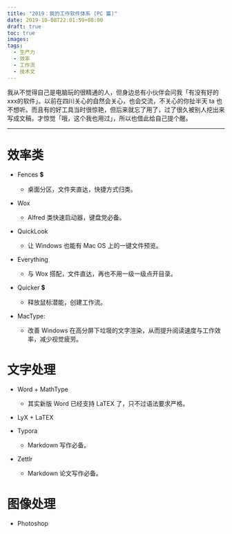 ```yaml
---
title: "2019：我的工作软件体系 (PC 篇)"
date: 2019-10-08T22:01:59+08:00
draft: true
toc: true
images:
tags: 
  - 生产力
  - 效率
  - 工作流
  - 技术文
---
```


我从不觉得自己是电脑玩的很精通的人，但身边总有小伙伴会问我「有没有好的xxx的软件」。以前在四川关心的自然会关心，也会交流，不关心的你扯半天 ta 也不想听。而且有的好工具当时很惊艳，但后来就忘了用了，过了很久被别人挖出来写成文稿，才惊觉「哦，这个我也用过」，所以也借此给自己提个醒。

---

# 效率类

+ Fences 💲
  + 桌面分区，文件夹直达，快捷方式归类。

+ Wox
  + Alfred 类快速启动器，键盘党必备。

+ QuickLook
  + 让 Windows 也能有 Mac OS 上的一键文件预览。

+ Everything
  + 与 Wox 搭配，文件直达，再也不用一级一级点开目录。

+ Quicker 💲
  + 释放鼠标潜能，创建工作流。

+ MacType:
  + 改善 Windows 在高分屏下垃圾的文字渲染，从而提升阅读速度与工作效率，减少视觉疲劳。


# 文字处理

+ Word + MathType
  + 其实新版 Word 已经支持 LaTEX 了，只不过语法要求严格。

+ LyX + LaTEX

+ Typora
  + Markdown 写作必备。

+ Zettlr
  + Markdown 论文写作必备。

# 图像处理

+ Photoshop





